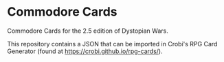 # Commodore Cards
Commodore Cards for the 2.5 edition of Dystopian Wars.

This repository contains a JSON that can be imported in Crobi's RPG Card Generator (found at https://crobi.github.io/rpg-cards/). 
